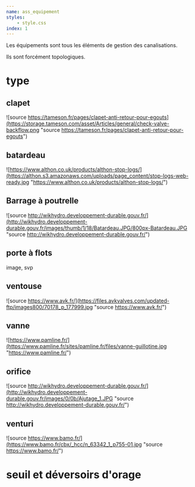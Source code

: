 ```yaml
---
name: ass_equipement
styles: 
    - style.css
index: 1
---
```


Les équipements sont tous les éléments de gestion des canalisations.

Ils sont forcément topologiques.

# type

## clapet

![source https://tameson.fr/pages/clapet-anti-retour-pour-egouts](https://storage.tameson.com/asset/Articles/general/check-valve-backflow.png "source https://tameson.fr/pages/clapet-anti-retour-pour-egouts")

## batardeau

![https://www.althon.co.uk/products/althon-stop-logs/](https://althon.s3.amazonaws.com/uploads/page_content/stop-logs-web-ready.jpg "https://www.althon.co.uk/products/althon-stop-logs/")

## Barrage à poutrelle

![source http://wikhydro.developpement-durable.gouv.fr/](http://wikhydro.developpement-durable.gouv.fr/images/thumb/1/18/Batardeau.JPG/800px-Batardeau.JPG "source http://wikhydro.developpement-durable.gouv.fr/")

## porte à flots

image, svp

## ventouse

![source https://www.avk.fr/](https://files.avkvalves.com/updated-ftp/images800/70178_p_177999.jpg "source https://www.avk.fr/")

## vanne

![https://www.pamline.fr/](https://www.pamline.fr/sites/pamline.fr/files/vanne-guillotine.jpg "https://www.pamline.fr/")

## orifice

![source http://wikhydro.developpement-durable.gouv.fr/](http://wikhydro.developpement-durable.gouv.fr/images/0/0b/Ajutage_1.JPG "source http://wikhydro.developpement-durable.gouv.fr/") 

## venturi

![source https://www.bamo.fr/](https://www.bamo.fr/cbx/_hcc/n_63342_1_p755-01.jpg "source https://www.bamo.fr/")

# seuil et déversoirs d'orage
